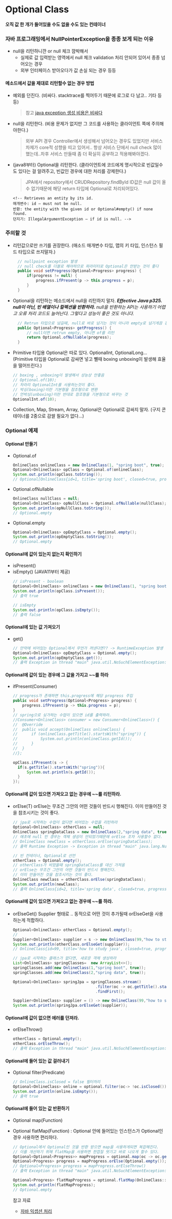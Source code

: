 # Optional Class
**오직 값 한 개가 들어있을 수도 없을 수도 있는 컨테이너**

### 자바 프로그래밍에서 NullPointerException을 종종 보게 되는 이유
- null을 리턴하니깐 or null 체크 깜박해서
  * 실제로 값 입력받는 영역에서 null 체크 validation 처리 안되어 있어서 종종 넘어오는 경우
  * 외부 인터페이스 받아오다가 값 손실 되는 경우 등등
#### 메소드에서 값을 제대로 리턴할수 없는 경우 방법 
- 예외를 던진다. (비싸다. stacktrace를 찍어두기 때문에 로그로 다 남고.. 기타 등등)
  >참고 [java exception 생성 비용은 비싸다](https://meetup.toast.com/posts/47) 
- null을 리턴한다. (비용 문제가 없지만 그 코드를 사용하는 클라이언트 쪽에 주의해야한다.)
  > 외부 API 경우 Controller에서 생성해서 넘어오는 경우도 있었지만 서비스 차제가 core적 성향을 띠고 있어서.. 항상 서비스 단에서 null check 많이 했는데..차후 서비스 만들때 좀 더 확실히 공부하고 적용해봐야겠다. 
- (java8부터) Optional을 리턴한다. (클라이언트에 코드에게 명시적으로 빈값일수도 있다는 걸 알려주고, 빈값인 경우에 대한 처리를 강제한다.)
  > JPA에서 repository에서 CRUDRepository.findById ID값은 null 값이 올수 없기때문에 해당 return 타입에 Optional로 처리되어있다. 
  ```
  <!-- Retrieves an entity by its id.
  매개변수: id – must not be null.
  반환: the entity with the given id or Optional#empty() if none found.
  던지기: IllegalArgumentException – if id is null. -->
  ```
### 주의할 것 
- 리턴값으로만 쓰기를 권장한다. (매소드 매개변수 타입, 맵의 키 타입, 인스턴스 필드 타입으로 쓰지말자.)
  ```java
    // nullpoint exception 발생
    // null check를 더블로 해야하므로 파라미터로 Optional은 안받는 것이 좋다
    public void setProgress(Optional<Progress> progress) {
        if(progress != null) {
            progress.ifPresent(p -> this.progress = p);
        }
    }
  ```
- Optional을 리턴하는 메소드에서 null을 리턴하지 말자. 
  ***Effective Java p325. null이 아닌, 빈 배열이나 컬렉션을 반환하라.** null을 반환하는 API는 사용하기 어렵고 오류 처리 코드도 늘어난다. 그렇다고 성능이 좋은 것도 아니다.*
  ```java
    // Retrun 타입으로 넘길때, null로 바로 넘기는 것이 아니라 empty로 넘기게끔 강제할 수 있다. 
    public Optional<Progress> getProgress() {
        // null이면 retrun empty, 아니면 of를 리턴
        return Optional.ofNullable(progress);
    }
  ```
- Primitive 타입용 Optional은 따로 있다. OptionalInt, OptionalLong...
  (Primitive 타입을 Optional로 감싸면 넣고 뺄때 boxing unboxing이 발생해 효율을 떨어뜨린다.)
  ```java
  // boxing , unboxing이 발생해서 성능상 안좋음
  // Optional.of(10);
  // 차라리 OptionalInt를 사용하는것이 좋다.
  // 박싱(boxing)이란 기본형을 참조형으로 변환
  // 언박싱(unboxing)이란 반대로 참조형을 기본형으로 바꾸는 것
  OptionalInt.of(10);
  ```
- Collection, Map, Stream, Array, Optional은 Optional로 감싸지 말자. 
  (구지 콘테이너를 2중으로 감쌀 필요가 없다...)



### Optional 예제 
#### Optional 만들기
- Optional.of
  ```java
  OnlineClass onlineClass = new OnlineClass(1, "spring boot", true);
  Optional<OnlineClass> opClass = Optional.of(onlineClass);
  System.out.println(opClass.toString());
  // Optional[OnlineClass{id=1, title='spring boot', closed=true, progress=null}]
  ```
- Optional.ofNullable
  ```java
  OnlineClass nullClass = null;
  Optional<OnlineClass> opNullClass = Optional.ofNullable(nullClass);
  System.out.println(opNullClass.toString());
  // Optional.empty

  ```
- Optional.empty
  ```java
  Optional<OnlineClass> opEmptyClass = Optional.empty();
  System.out.println(opEmptyClass.toString());
  // Optional.empty
  ```
#### Optional에 값이 있는지 없는지 확인하기
- isPresent()
- isEmpty() (JAVA11부터 제공)
  ```java
  // isPresent - boolean
  Optional<OnlineClass> onlineClass = new OnlineClass(1, "spring boot", true);
  System.out.println(opClass.isPresent());
  // 출력 true 

  // isEmpty
  System.out.println(opClass.isEmpty());
  // 출력 false 
  ```

#### Optional에 있는 값 가져오기 
- get()
  ```java
  // 만약에 비어있는 Optional에서 무언가 꺼낸다면?? -> RuntimeException 발생
  Optional<OnlineClass> opEmptyClass = Optional.empty();
  System.out.println(opEmptyClass.get());
  // 출력 Exception in thread "main" java.util.NoSuchElementException: No value present
  ```
#### Optional에 값이 있는 경우에 그 값을 가지고 ~~를 하라
- ifPresent(Consumer)
  ```java
  // progress가 존재하면 this.progress에 해당 progress 주입
  public void setProgress(Optional<Progress> progress) {
      progress.ifPresent(p -> this.progress = p);
  }
  // spring으로 싲가하는 수업이 있으면 id를 출력하라. 
  //Consumer<OnlineClass> consumer = new Consumer<OnlineClass>() {
  //  @Override
  //  public void accept(OnlineClass onlineClass) {
  //      if (onlineClass.getTitle().startsWith("spring")) {
  //          System.out.println(onlineClass.getId());
  //      }
  //  }
  //};

  opClass.ifPresent(s -> {
    if(s.getTitle().startsWith("spring")){
        System.out.println(s.getId());
    }
  });
  ```
#### Optional에 값이 있으면 가져오고 없는 경우에 ~~를 리턴하라.
- orElse(T)
  orElse는 무조건 그안의 어떤 것들이 반드시 행해진다. 이미 만들어진 것을 참조시키는 것이 좋다. 
  ```java
  // jpa로 시작하는 수업이 없다면 비어있는 수업을 리턴하라 
  Optional<OnlineClass> otherClass = null;
  OnlineClass springDataClass = new OnlineClass(2,"spring data", true);
  // 애초에 null 인 경우는 객체 생성이 안되었기때문에 orElse 조차 사용할수 없다. 
  // OnlineClass newClass = otherClass.orElse(springDataClass);
  // 출력 Runtime Exception -> Exception in thread "main" java.lang.NullPointerException

  // 빈 컨테이너, Optional로 선언
  otherClass = Optional.empty();
  // otherClass가 비었을때 springDataClass를 대신 가져옴
  // orElse는 무조건 그안의 어떤 것들이 반드시 행해진다. 
  // 이미 만들어진 것을 참조시키는 것이 좋다. 
  OnlineClass newClass = otherClass.orElse(springDataClass);
  System.out.println(newClass);
  // 출력 OnlineClass{id=2, title='spring data', closed=true, progress=null}
  ```
#### Optional에 값이 있으면 가져오고 없는 경우에 ~~를 하라. 
- orElseGet() 
  Supplier 형태로 .. 동적으로 어떤 것이 추가될때 orElseGet을 사용하는게 적합하다.
  ```java
  Optional<OnlineClass> otherClass = Optional.empty();
  // 
  Supplier<OnlineClass> supplier = s -> new OnlineClass(99,"how to study java", true);
  System.out.println(otherClass.orElseGet(supplier));
  // OnlineClass{id=99, title='how to study java', closed=true, progress=null}

  // jpa로 시작하는 클래스가 없다면, 새로운 객체 생성하라
  List<OnlineClass> springClasses=  new ArrayList<>();
  springClasses.add(new OnlineClass(1,"spring boot", true));
  springClasses.add(new OnlineClass(2,"spring data", true));

  Optional<OnlineClass> springJpa = springClasses.stream()
                                      .filter(oc -> oc.getTitle().startsWith("jpa"))
                                      .findFirst();

  Supplier<OnlineClass> supplier = () -> new OnlineClass(99,"how to study java", true);
  System.out.println(springJpa.orElseGet(supplier));
  ```

#### Optional에 값이 없으면 에러를 던져라. 
- orElseThrow()
  ```java
  otherClass = Optional.empty();
  otherClass.orElseThrow();
  // 출력 Exception in thread "main" java.util.NoSuchElementException: No value present
  ```

#### Optional에 들어 있는 값 걸러내기 
- Optional filter(Predicate)
  ```java
  // OnlineClass.isClosed = false 필터처리
  Optional<OnlineClass> online = optional.filter(oc-> !oc.isClosed());
  System.out.println(online.isEmpty());
  // 출력 true
  ```

#### Optional에 들어 있는 값 반환하기
- Optional map(Function)
- Optional flatMap(Function) : Optional 안에 들어있는 인스턴스가 Optional인 경우 사용하면 편리하다. 
  ```java
  // Optional에서 Optional인 것을 반환 받으면 map을 사용하게되면 복잡해진다.
  // 이를 개선하기 위해 flatMap을 사용하면 한껍질 벗기고 바로 나오게 할수 있다.
  Optional<Optional<Progress>> mapProgress = optional.map(oc -> oc.getProgress());
  Optional<Progress> progress = mapProgress.orElse(Optional.empty());
  // Optional<Progress> progress = mapProgress.orElseThrow()
  // 출력 Exception in thread "main" java.util.NoSuchElementException: No value present

  Optional<Progress> flatMapProgress = optional.flatMap(OnlineClass::getProgress);
  System.out.println(flatMapProgress);
  // Optional.empty
  ```



  참고 자료
  - [자바 익셉션 처리](http://java-performance.info/throwing-an-exception-in-java-is-very-slow/)